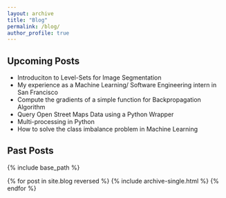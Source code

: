 ```yaml
---
layout: archive
title: "Blog"
permalink: /blog/
author_profile: true
---
```


## Upcoming Posts
* Introduciton to Level-Sets for Image Segmentation
* My experience as a Machine Learning/ Software Engineering intern in San Francisco
* Compute the gradients of a simple function for Backpropagation Algorithm
* Query Open Street Maps Data using a Python Wrapper
* Multi-processing in Python
* How to solve the class imbalance problem in Machine Learning


## Past Posts
{% include base_path %}

{% for post in site.blog reversed %}
  {% include archive-single.html %}
{% endfor %}
